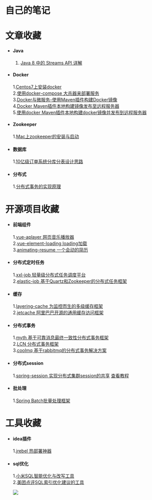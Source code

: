 # 自己的笔记
    

# 文章收藏     
- #### Java  
    1. [Java 8 中的 Streams API 详解](https://www.ibm.com/developerworks/cn/java/j-lo-java8streamapi/)  

- #### Docker  
    1.[Centos7上安装docker](https://www.cnblogs.com/yufeng218/p/8370670.html)   
    2.[使用docker-compose 大杀器来部署服务](https://www.cnblogs.com/neptunemoon/p/6512121.html)   
    3.[Docker与微服务-使用Maven插件构建Docker镜像](https://blog.csdn.net/keketrtr/article/details/78042856)   
    4.[Docker Maven插件本地构建镜像发布至远程服务器](https://blog.csdn.net/laravelshao/article/details/79773895)   
    5.[使用docker Maven插件本地构建docker镜像并发布到远程服务器](https://blog.csdn.net/qq_35615618/article/details/81201646)

- #### Zookeeper
    1.[Mac上zookeeper的安装与启动](https://www.jianshu.com/p/5491d16e6abd)

- #### 数据库
    1.[10亿级订单系统分库分表设计思路](https://mp.weixin.qq.com/s/EY1L-7GpZ8AVsaM8sdpgAw)

- #### 分布式
    1.[分布式事务的实现原理](https://draveness.me/distributed-transaction-principle)


# 开源项目收藏  
- #### 前端组件
    1.[vue-aplayer 网页音乐播放器](https://github.com/MoePlayer/vue-aplayer)    
    2.[vue-element-loading loading加载](https://github.com/biigpongsatorn/vue-element-loading)   
    3.[animating-resume 一个会动的简历](https://github.com/jirengu-inc/animating-resume)   
- #### 分布式定时任务
    1.[xxl-job 轻量级分布式任务调度平台](https://github.com/xuxueli/xxl-job)  
    2.[elastic-job 基于Quartz和Zookeeper的分布式任务框架](https://github.com/elasticjob/elastic-job-lite)
- #### 缓存
    1.[layering-cache 为监控而生的多级缓存框架](https://github.com/xiaolyuh/layering-cache)              
    2.[jetcache 阿里巴巴开源的通用缓存访问框架](https://github.com/alibaba/jetcache)
- #### 分布式事务
    1.[myth 基于可靠消息最终一致性分布式事务框架](https://github.com/yu199195/myth)   
    2.[LCN 分布式事务框架](https://github.com/codingapi/tx-lcn/)   
    3.[coolmq 基于rabbitmq的分布式事务解决方案](https://github.com/vvsuperman/coolmq)
- #### 分布式session
    1.[spring-session 实现分布式集群session的共享](https://github.com/spring-projects/spring-session) [查看教程](https://juejin.im/post/5bdd449b6fb9a04a09557a40?utm_source=gold_browser_extension)
      
- #### 批处理
    1.[Spring Batch批量处理框架](https://github.com/spring-projects/spring-batch)
    
# 工具收藏
- #### idea插件
    1.[jrebel 热部署神器](https://zeroturnaround.com/software/jrebel/)
    
- #### sql优化
    1.[小米SQL智能优化与改写工具](https://github.com/XiaoMi/soar)   
    2.[美团点评SQL索引优化建议的工具](https://github.com/Meituan-Dianping/SQLAdvisor)
    
    <img src="https://camo.githubusercontent.com/1a2e5c678902bd8d03640a630daf3ad7ccd4dce1/687474703a2f2f6d792d626c6f672d746f2d7573652e6f73732d636e2d6265696a696e672e616c6979756e63732e636f6d2f31382d31312d31362f34393833333938342e6a7067" width=""/>
    
